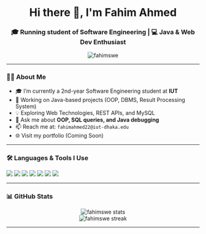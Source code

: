 <h1 align="center">Hi there 👋, I'm Fahim Ahmed</h1>
<h3 align="center">🎓 Running student of Software Engineering  | 💻 Java & Web Dev Enthusiast</h3>

<p align="center">
  <img src="https://komarev.com/ghpvc/?username=fahimswe&label=Profile%20views&color=0e75b6&style=flat" alt="fahimswe" />
</p>

---

### 🧑‍🎓 About Me
- 🎓 I’m currently a 2nd-year Software Engineering student at **IUT**
- 🔭 Working on Java-based projects (OOP, DBMS, Result Processing System)
- 💡 Exploring Web Technologies, REST APIs, and MySQL
- 💬 Ask me about **OOP, SQL queries, and Java debugging**
- 📫 Reach me at: `fahimahmed22@iut-dhaka.edu`
- 🌐 Visit my portfolio (Coming Soon)

---

### 🛠️ Languages & Tools I Use
<p>
  <img src="https://img.shields.io/badge/Java-%23ED8B00?style=for-the-badge&logo=java&logoColor=white"/>
  <img src="https://img.shields.io/badge/MySQL-%2300788C?style=for-the-badge&logo=mysql&logoColor=white"/>
  <img src="https://img.shields.io/badge/OracleDB-F80000?style=for-the-badge&logo=oracle&logoColor=white"/>
  <img src="https://img.shields.io/badge/HTML5-%23E34F26?style=for-the-badge&logo=html5&logoColor=white"/>
  <img src="https://img.shields.io/badge/CSS3-%231572B6?style=for-the-badge&logo=css3&logoColor=white"/>
  <img src="https://img.shields.io/badge/JavaScript-%23F7DF1E?style=for-the-badge&logo=javascript&logoColor=black"/>
  <img src="https://img.shields.io/badge/GitHub-%23181717?style=for-the-badge&logo=github&logoColor=white"/>
</p>

---

### 📊 GitHub Stats
<p align="center">
  <img src="https://github-readme-stats.vercel.app/api?username=fahimswe&show_icons=true&theme=tokyonight" alt="fahimswe stats"/>
  <br/>
  <img src="https://github-readme-streak-stats.herokuapp.com/?user=fahimswe&theme=tokyonight" alt="fahimswe streak"/>
</p>

---

